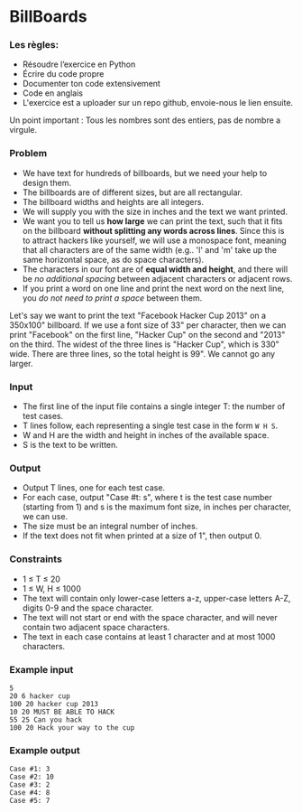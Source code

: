 BillBoards
==========

### Les règles:
- Résoudre l’exercice en Python
- Écrire du code propre
- Documenter ton code extensivement
- Code en anglais
- L'exercice est a uploader sur un repo github, envoie-nous le lien ensuite.

Un point important : Tous les nombres sont des entiers, pas de nombre a virgule.


### Problem

- We have text for hundreds of billboards, but we need your help to design them.
- The billboards are of different sizes, but are all rectangular.
- The billboard widths and heights are all integers.
- We will supply you with the size in inches and the text we want printed.
- We want you to tell us **how large** we can print the text, such that it fits on the billboard **without splitting any words across lines**. Since this is to attract hackers like yourself, we will use a monospace font, meaning that all characters are of the same width (e.g.. 'l' and 'm' take up the same horizontal space, as do space characters).
- The characters in our font are of **equal width and height**, and there will be *no additional spacing* between adjacent characters or adjacent rows.
- If you print a word on one line and print the next word on the next line, you *do not need to print a space* between them.

Let's say we want to print the text "Facebook Hacker Cup 2013" on a 350x100" billboard.
If we use a font size of 33" per character, then we can print "Facebook" on the first line, "Hacker Cup" on the second and "2013" on the third. The widest of the three lines is "Hacker Cup", which is 330" wide. There are three lines, so the total height is 99". We cannot go any larger.

### Input

- The first line of the input file contains a single integer T: the number of test cases.
- T lines follow, each representing a single test case in the form `W H S`.
- W and H are the width and height in inches of the available space. 
- S is the text to be written.

### Output
- Output T lines, one for each test case.
- For each case, output "Case #t: s", where t is the test case number (starting from 1) and s is the maximum font size, in inches per character, we can use.
- The size must be an integral number of inches.
- If the text does not fit when printed at a size of 1", then output 0.

### Constraints

* 1 ≤ T ≤ 20
* 1 ≤ W, H ≤ 1000
* The text will contain only lower-case letters a-z, upper-case letters A-Z, digits 0-9 and the space character.
* The text will not start or end with the space character, and will never contain two adjacent space characters.
* The text in each case contains at least 1 character and at most 1000 characters.

### Example input

```
5
20 6 hacker cup
100 20 hacker cup 2013
10 20 MUST BE ABLE TO HACK
55 25 Can you hack
100 20 Hack your way to the cup
```


### Example output

```
Case #1: 3
Case #2: 10
Case #3: 2
Case #4: 8
Case #5: 7
```